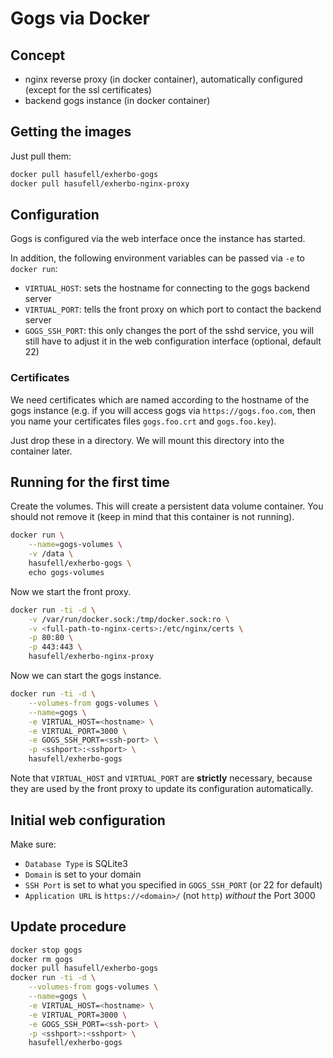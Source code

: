 # Gogs via Docker

## Concept

* nginx reverse proxy (in docker container), automatically configured (except for the ssl certificates)
* backend gogs instance (in docker container)

## Getting the images

Just pull them:
```sh
docker pull hasufell/exherbo-gogs
docker pull hasufell/exherbo-nginx-proxy
```

## Configuration

Gogs is configured via the web interface once the instance has started.

In addition, the following environment variables can be passed via `-e` to
`docker run`:
* `VIRTUAL_HOST`: sets the hostname for connecting to the gogs backend server
* `VIRTUAL_PORT`: tells the front proxy on which port to contact the backend server
* `GOGS_SSH_PORT`: this only changes the port of the sshd service, you will still have to adjust it in the web configuration interface (optional, default 22)

### Certificates

We need certificates which are named according to the hostname
of the gogs instance (e.g. if you will access gogs via
`https://gogs.foo.com`, then you name your certificates files
`gogs.foo.crt` and `gogs.foo.key`).

Just drop these in a directory. We will mount this directory into the
container later.

## Running for the first time

Create the volumes. This will create a persistent data volume container.
You should not remove it (keep in mind that this container is not running).
```sh
docker run \
	--name=gogs-volumes \
	-v /data \
	hasufell/exherbo-gogs \
	echo gogs-volumes
```

Now we start the front proxy.
```sh
docker run -ti -d \
	-v /var/run/docker.sock:/tmp/docker.sock:ro \
	-v <full-path-to-nginx-certs>:/etc/nginx/certs \
	-p 80:80 \
	-p 443:443 \
	hasufell/exherbo-nginx-proxy
```

Now we can start the gogs instance.

```sh
docker run -ti -d \
	--volumes-from gogs-volumes \
	--name=gogs \
	-e VIRTUAL_HOST=<hostname> \
	-e VIRTUAL_PORT=3000 \
	-e GOGS_SSH_PORT=<ssh-port> \
	-p <sshport>:<sshport> \
	hasufell/exherbo-gogs
```

Note that `VIRTUAL_HOST` and `VIRTUAL_PORT` are __strictly__ necessary,
because they are used by the front proxy to update its configuration
automatically.

## Initial web configuration

Make sure:
* `Database Type` is SQLite3
* `Domain` is set to your domain
* `SSH Port` is set to what you specified in `GOGS_SSH_PORT` (or 22 for default)
* `Application URL` is `https://<domain>/` (not `http`) _without_ the Port 3000

## Update procedure
```sh
docker stop gogs
docker rm gogs
docker pull hasufell/exherbo-gogs
docker run -ti -d \
	--volumes-from gogs-volumes \
	--name=gogs \
	-e VIRTUAL_HOST=<hostname> \
	-e VIRTUAL_PORT=3000 \
	-e GOGS_SSH_PORT=<ssh-port> \
	-p <sshport>:<sshport> \
	hasufell/exherbo-gogs
```

